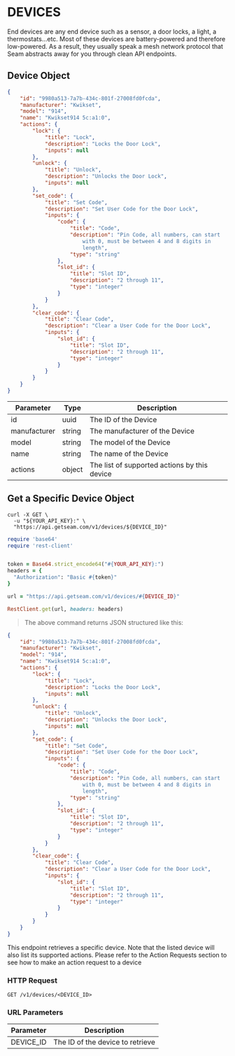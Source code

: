 # DEVICES

End devices are any end device such as a sensor, a door locks, a light, a thermostats...etc. Most of these devices are battery-powered and therefore low-powered. As a result, they usually speak a mesh network protocol that Seam abstracts away for you through clean API endpoints.


## Device Object


```json
{
    "id": "9980a513-7a7b-434c-801f-27008fd0fcda",
    "manufacturer": "Kwikset",
    "model": "914",
    "name": "Kwikset914 5c:a1:0",
    "actions": {
        "lock": {
            "title": "Lock",
            "description": "Locks the Door Lock",
            "inputs": null
        },
        "unlock": {
            "title": "Unlock",
            "description": "Unlocks the Door Lock",
            "inputs": null
        },
        "set_code": {
            "title": "Set Code",
            "description": "Set User Code for the Door Lock",
            "inputs": {
                "code": {
                    "title": "Code",
                    "description": "Pin Code, all numbers, can start
                        with 0, must be between 4 and 8 digits in
                        length",
                    "type": "string"
                },
                "slot_id": {
                    "title": "Slot ID",
                    "description": "2 through 11",
                    "type": "integer"
                }
            }
        },
        "clear_code": {
            "title": "Clear Code",
            "description": "Clear a User Code for the Door Lock",
            "inputs": {
                "slot_id": {
                    "title": "Slot ID",
                    "description": "2 through 11",
                    "type": "integer"
                }
            }
        }
    }
}
```

Parameter | Type | Description
--------- | ---- | -----------
id | uuid | The ID of the Device
manufacturer | string | The manufacturer of the Device
model | string | The model of the Device
name | string | The name of the Device
actions | object | The list of supported actions by this device

## Get a Specific Device Object

```shell
curl -X GET \
  -u "${YOUR_API_KEY}:" \
  "https://api.getseam.com/v1/devices/${DEVICE_ID}"
```

```ruby
require 'base64'
require 'rest-client'


token = Base64.strict_encode64("#{YOUR_API_KEY}:")
headers = {
  "Authorization": "Basic #{token}"
}

url = "https://api.getseam.com/v1/devices/#{DEVICE_ID}"

RestClient.get(url, headers: headers)
```

> The above command returns JSON structured like this:

```json
{
    "id": "9980a513-7a7b-434c-801f-27008fd0fcda",
    "manufacturer": "Kwikset",
    "model": "914",
    "name": "Kwikset914 5c:a1:0",
    "actions": {
        "lock": {
            "title": "Lock",
            "description": "Locks the Door Lock",
            "inputs": null
        },
        "unlock": {
            "title": "Unlock",
            "description": "Unlocks the Door Lock",
            "inputs": null
        },
        "set_code": {
            "title": "Set Code",
            "description": "Set User Code for the Door Lock",
            "inputs": {
                "code": {
                    "title": "Code",
                    "description": "Pin Code, all numbers, can start
                        with 0, must be between 4 and 8 digits in
                        length",
                    "type": "string"
                },
                "slot_id": {
                    "title": "Slot ID",
                    "description": "2 through 11",
                    "type": "integer"
                }
            }
        },
        "clear_code": {
            "title": "Clear Code",
            "description": "Clear a User Code for the Door Lock",
            "inputs": {
                "slot_id": {
                    "title": "Slot ID",
                    "description": "2 through 11",
                    "type": "integer"
                }
            }
        }
    }
}
```

This endpoint retrieves a specific device. Note that the listed device will also list its supported actions. Please refer to the Action Requests section to see how to make an action request to a device

### HTTP Request

`GET /v1/devices/<DEVICE_ID>`

### URL Parameters

Parameter | Description
--------- | -----------
DEVICE_ID | The ID of the device to retrieve

